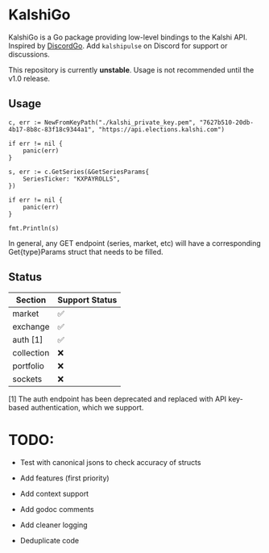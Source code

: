 # KalshiGo

KalshiGo is a Go package providing low-level bindings to the Kalshi API. Inspired by [DiscordGo](https://github.com/bwmarrin/discordgo/tree/master). Add `kalshipulse` on Discord for support or discussions.

This repository is currently **unstable**. Usage is not recommended until the v1.0 release.

## Usage

```golang
c, err := NewFromKeyPath("./kalshi_private_key.pem", "7627b510-20db-4b17-8b8c-83f18c9344a1", "https://api.elections.kalshi.com")

if err != nil {
    panic(err)
}

s, err := c.GetSeries(&GetSeriesParams{
    SeriesTicker: "KXPAYROLLS",
})

if err != nil {
    panic(err)
}

fmt.Println(s)
```

In general, any GET endpoint (series, market, etc) will have a corresponding Get{type}Params struct that needs to be filled.

## Status
| Section      | Support Status |
| ------------ | -------------- |
| market       | ✅             |
| exchange     | ✅             |
| auth [1]     | ✅             |
| collection   | ❌             |
| portfolio    | ❌             |
| sockets      | ❌             |

[1] The auth endpoint has been deprecated and replaced with API key-based authentication, which we support.

# TODO:
- Test with canonical jsons to check accuracy of structs

- Add features (first priority)

- Add context support

- Add godoc comments

- Add cleaner logging

- Deduplicate code